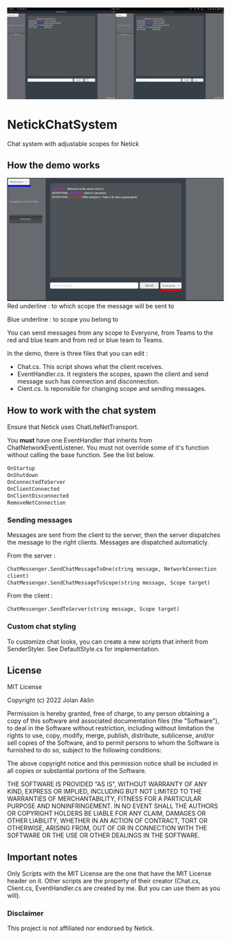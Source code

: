 ![Presentation image](/Readme-images/main-image.png)
# NetickChatSystem
Chat system with adjustable scopes for Netick
## How the demo works
![Presentation image](/Readme-images/scopes.png)
Red underline : to which scope the message will be sent to

Blue underline : to scope you belong to

You can send messages from any scope to Everyone, from Teams to the red and blue team and from red or blue team to Teams.

In the demo, there is three files that you can edit :
* Chat.cs. This script shows what the client receives.
* EventHandler.cs. It registers the scopes, spawn the client and send message such has connection and disconnection.
* Cient.cs. Is reponsible for changing scope and sending messages.

## How to work with the chat system
Ensure that Netick uses ChatLiteNetTransport.

You **must** have one EventHandler that inherits from ChatNetworkEventListener. You must not override some of it's function without calling the base function. See the list below.
```
OnStartup
OnShutdown
OnConnectedToServer
OnClientConnected
OnClientDisconnected
RemoveNetConnection
```
### Sending messages
Messages are sent from the client to the server, then the server dispatches the message to the right clients. Messages are dispatched automaticly.

From the server :
```
ChatMessenger.SendChatMessageToOne(string message, NetworkConnection client)
ChatMessenger.SendChatMessageToScope(string message, Scope target)
```
From the client :
```
ChatMessenger.SendToServer(string message, Scope target)
```
### Custom chat styling
To customize chat looks, you can create a new scripts that inherit from SenderStyler. See DefaultStyle.cs for implementation.
## License
MIT License

Copyright (c) 2022 Jolan Aklin

Permission is hereby granted, free of charge, to any person obtaining a copy of this software and associated documentation files (the "Software"), to deal in the Software without restriction, including without limitation the rights to use, copy, modify, merge, publish, distribute, sublicense, and/or sell copies of the Software, and to permit persons to whom the Software is furnished to do so, subject to the following conditions:

The above copyright notice and this permission notice shall be included in all copies or substantial portions of the Software.

THE SOFTWARE IS PROVIDED "AS IS", WITHOUT WARRANTY OF ANY KIND, EXPRESS OR IMPLIED, INCLUDING BUT NOT LIMITED TO THE WARRANTIES OF MERCHANTABILITY, FITNESS FOR A PARTICULAR PURPOSE AND NONINFRINGEMENT. IN NO EVENT SHALL THE AUTHORS OR COPYRIGHT HOLDERS BE LIABLE FOR ANY CLAIM, DAMAGES OR OTHER LIABILITY, WHETHER IN AN ACTION OF CONTRACT, TORT OR OTHERWISE, ARISING FROM, OUT OF OR IN CONNECTION WITH THE SOFTWARE OR THE USE OR OTHER DEALINGS IN THE SOFTWARE.
## Important notes
Only Scripts with the MIT License are the one that have the MIT License header on it. Other scripts are the property of their creator (Chat.cs, Client.cs, EventHandler.cs are created by me. But you can use them as you will).
### Disclaimer
This project is not affiliated nor endorsed by Netick. 
